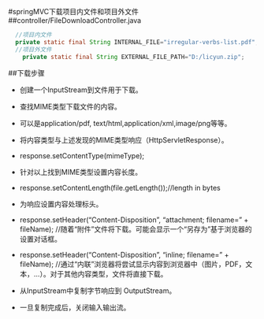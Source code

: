 #springMVC下载项目内文件和项目外文件
##controller/FileDownloadController.java 
```java
  //项目内文件
  private static final String INTERNAL_FILE="irregular-verbs-list.pdf";
  //项目外文件
	private static final String EXTERNAL_FILE_PATH="D:/licyun.zip";
```
##下载步骤
- 创建一个InputStream到文件用于下载。
- 查找MIME类型下载文件的内容。
- 可以是application/pdf, text/html,application/xml,image/png等等。
- 将内容类型与上述发现的MIME类型响应（HttpServletResponse）。
- response.setContentType(mimeType);
- 针对以上找到MIME类型设置内容长度。
- response.setContentLength(file.getLength());//length in bytes
- 为响应设置内容处理标头。
- response.setHeader(“Content-Disposition”, “attachment; filename=” + fileName); 
//随着“附件”文件将下载。可能会显示一个“另存为”基于浏览器的设置对话框。
- response.setHeader(“Content-Disposition”, “inline; filename=” + fileName);
//通过“内联”浏览器将尝试显示内容到浏览器中（图片，PDF，文本，...）。对于其他内容类型，文件将直接下载。

- 从InputStream中复制字节响应到 OutputStream。
- 一旦复制完成后，关闭输入输出流。
